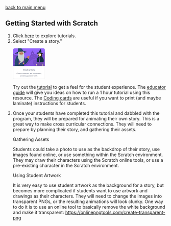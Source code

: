 [back to main menu](https://lindsaycullum.github.io/cs-resource-instructions)

## Getting Started with Scratch

<ol>
  <li> Click <a href="https://scratch.mit.edu/ideas" target="_blank">here</a> to explore tutorials.</li>

  <li>Select "Create a story." 
    <p><img src="images/createAStoryScratchActivity.png" alt="Create a story Scratch Activity"></p>
    <p>Try out the <a href="https://scratch.mit.edu/projects/editor/?tutorial=tell-a-story" target="_blank">tutorial</a> to get a feel for the student experience. The <a href="https://resources.scratch.mit.edu/www/guides/en/StoryGuide.pdf" target="_blank">educator guide</a> will give you ideas on how to run a 1 hour tutorial using this resource. The <a href="https://resources.scratch.mit.edu/www/cards/en/story-cards.pdf">Coding cards</a> are useful if you want to print (and maybe laminate) instructions for students.</p>
  </li>
  <li>Once your students have completed this tutorial and dabbled with the program, they will be prepared for animating their own story. This is a great way to make cross curricular connections. They will need to prepare by planning their story, and gathering their assets. <p></p>
    <p>Gathering Assets</p><p></p>
    <p>Students could take a photo to use as the backdrop of their story, use images found online, or use something within the Scratch environment. They may draw their characters using the Scratch online tools, or use a pre-existing character in the Scratch environment.</p><p></p> 
  <p>Using Student Artwork</p><p></p>
  <p>It is very easy to use student artwork as the background for a story, but becomes more complicated if students want to use artwork and drawings as their characters. They will need to change the images into transparent PNGs, or the resulting animations will look clunky. One way to do it is to use an online tool to basically remove the white background and make it transparent: <a href="https://onlinepngtools.com/create-transparent-png" target="_blank">https://onlinepngtools.com/create-transparent-png</a></p>
  </li>
</ol>
